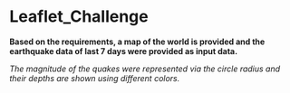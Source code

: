 # Leaflet_Challenge
<b> Based on the requirements, a map of the world is provided and the earthquake data of last 7 days were provided as input data.</b>

<i> The magnitude of the quakes were represented via the circle radius and their depths are shown using different colors. </i>
